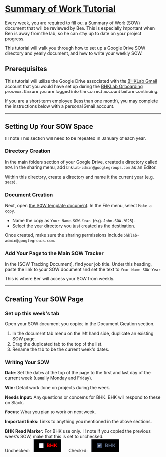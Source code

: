 # [Summary of Work Tutorial](#summary-of-work-tutorial)

Every week, you are required to fill out a Summary of Work (SOW) document that will be reviewed by Ben. This is especially important when Ben is away from the lab, so he can stay up to date on your project progress.

This tutorial will walk you through how to set up a Google Drive SOW directory and yearly document, and how to write your weekly SOW.

## Prerequisites 

This tutorial will utilize the Google Drive associated with the [BHKLab Gmail](../Communications/bhklab_gmail.md) account that you would have set up during the [ BHKLab Onboarding](../../onboarding_offboarding/Onboarding/bhklab_onboarding.md) process. Ensure you are logged into the correct account before continuing.

If you are a short-term employee (less than one month), you may complete the instructions below with a personal Gmail account.

---

## Setting Up Your SOW Space
!!! note 
    This section will need to be repeated in January of each year.

### Directory Creation
In the main folders section of your Google Drive, created a directory called `SOW`. In the sharing menu, add `bhklab-admin@googlegroups.com` as an Editor. 

Within this directory, create a directory and name it the current year (e.g. `2025`).

### Document Creation
Next, open [the SOW template document](). In the File menu, select `Make a copy`. 

* Name the copy as `Your Name-SOW-Year`. (e.g. `John-SOW-2025`).
* Select the year directory you just created as the destination.

Once created, make sure the sharing permissions include `bhklab-admin@googlegroups.com`.

### Add Your Page to the Main SOW Tracker
In the [SOW Tracking Document], find your job title. Under this heading, paste the link to your SOW document and set the text to `Your Name-SOW-Year`

This is where Ben will access your SOW from weekly.

---

## Creating Your SOW Page

### Set up this week's tab
Open your SOW document you copied in the Document Creation section. 

1. In the document tab menu on the left hand side, duplicate an existing SOW page. 
2. Drag the duplicated tab to the top of the list.
3. Rename the tab to be the current week's dates.

### Writing Your SOW
**Date**: Set the dates at the top of the page to the first and last day of the current week (usually Monday and Friday).

**Win:** Detail work done on projects during the week.

**Needs Input:** Any questions or concerns for BHK. BHK will respond to these on Slack.

**Focus**: What you plan to work on next week.

**Important links:** Links to anything you mentioned in the above sections.

**BHK Read Marker:** For BHK use only. 
!!! note
    If you copied the previous week’s SOW, make that this is set to unchecked.  
    Unchecked:   ![](img/confluence_unreadbhk.png)      Checked:   ![](img/confluence_readbhk.png)


